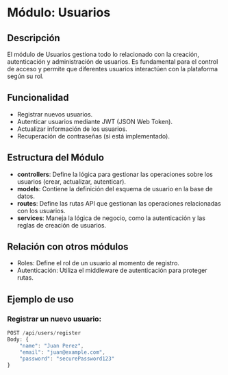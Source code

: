 # Módulo: Usuarios

## Descripción
El módulo de Usuarios gestiona todo lo relacionado con la creación, autenticación y administración de usuarios. Es fundamental para el control de acceso y permite que diferentes usuarios interactúen con la plataforma según su rol.

## Funcionalidad
- Registrar nuevos usuarios.
- Autenticar usuarios mediante JWT (JSON Web Token).
- Actualizar información de los usuarios.
- Recuperación de contraseñas (si está implementado).

## Estructura del Módulo
- **controllers**: Define la lógica para gestionar las operaciones sobre los usuarios (crear, actualizar, autenticar).
- **models**: Contiene la definición del esquema de usuario en la base de datos.
- **routes**: Define las rutas API que gestionan las operaciones relacionadas con los usuarios.
- **services**: Maneja la lógica de negocio, como la autenticación y las reglas de creación de usuarios.

## Relación con otros módulos
- Roles: Define el rol de un usuario al momento de registro.
- Autenticación: Utiliza el middleware de autenticación para proteger rutas.

## Ejemplo de uso

### Registrar un nuevo usuario:
```javascript
POST /api/users/register
Body: {
    "name": "Juan Perez",
    "email": "juan@example.com",
    "password": "securePassword123"
}

